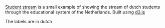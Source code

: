 [Student stream](http://htmlpreview.github.io/?https://github.com/edwindj/studentstream/blob/master/chord/chord.html) is a small example of showing the stream of dutch students through the educational system of the Netherlands. Built using [d3.js](http://d3js.org)

The labels are in dutch


